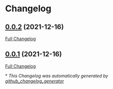 # Changelog

## [0.0.2](https://github.com/T-Systems-MMS/terraform-azurerm-keyvault/tree/0.0.2) (2021-12-16)

[Full Changelog](https://github.com/T-Systems-MMS/terraform-azurerm-keyvault/compare/0.0.1...0.0.2)

## [0.0.1](https://github.com/T-Systems-MMS/terraform-azurerm-keyvault/tree/0.0.1) (2021-12-16)

[Full Changelog](https://github.com/T-Systems-MMS/terraform-azurerm-keyvault/compare/57bb4ef2e50d80a7c6fd0a4aba232c93d8a7b0df...0.0.1)



\* *This Changelog was automatically generated by [github_changelog_generator](https://github.com/github-changelog-generator/github-changelog-generator)*
